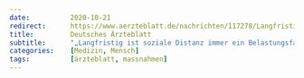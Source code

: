 ```yaml
---
date:          2020-10-21
redirect:      https://www.aerzteblatt.de/nachrichten/117278/Langfristig-ist-soziale-Distanz-immer-ein-Belastungsfaktor-wir-Menschen-brauchen-die-Mitwelt
title:         Deutsches Ärzteblatt
subtitle:      "„Langfristig ist soziale Distanz immer ein Belastungsfaktor, wir Menschen brauchen die Mitwelt“"
categories:    [Medizin, Mensch]
tags:          [ärzteblatt, massnahmen]
---
```

